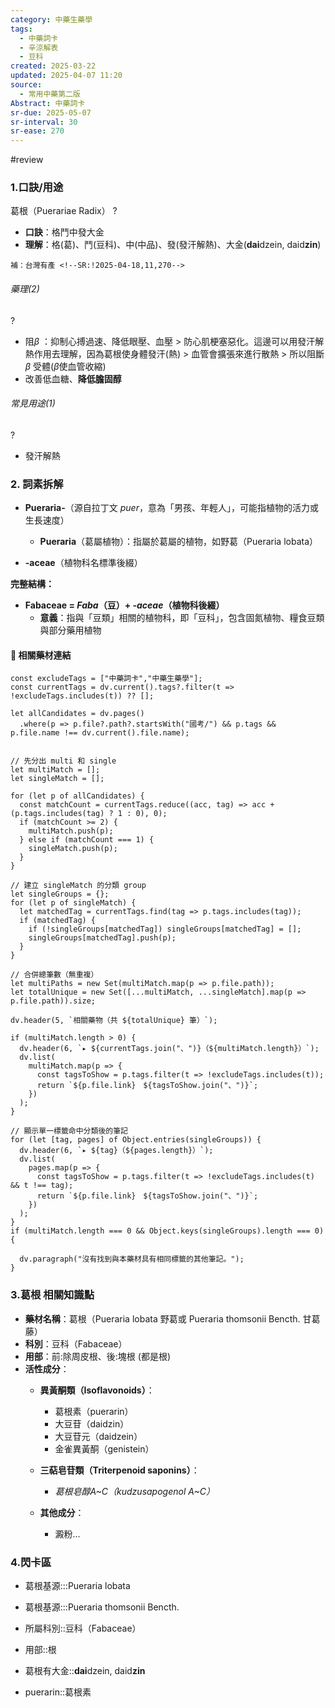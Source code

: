 ```yaml
---
category: 中藥生藥學
tags:
  - 中藥詞卡
  - 辛涼解表
  - 豆科
created: 2025-03-22
updated: 2025-04-07 11:20
source:
  - 常用中藥第二版
Abstract: 中藥詞卡
sr-due: 2025-05-07
sr-interval: 30
sr-ease: 270
---
```

#review 
### 1.口訣/用途
葛根（Puerariae Radix）
?
- **口訣**：格鬥中發大金
- **理解**：格(葛)、鬥(豆科)、中(中品)、發(發汗解熱)、大金(**dai**dzein, daid**zin**)
> 
	補：台灣有產 <!--SR:!2025-04-18,11,270-->


###### 藥理(2)
?
- 阻$\beta$ ：抑制心搏過速、降低眼壓、血壓 > 防心肌梗塞惡化。這邊可以用發汗解熱作用去理解，因為葛根使身體發汗(熱) > 血管會擴張來進行散熱 > 所以阻斷$\beta$ 受體($\beta$使血管收縮)
- 改善低血糖、**降低膽固醇** <!--SR:!2025-04-18,11,270-->

###### 常見用途(1)
?
- 發汗解熱 <!--SR:!2025-04-09,2,250-->



### 2. 詞素拆解

- **Pueraria-**（源自拉丁文 *puer*，意為「男孩、年輕人」，可能指植物的活力或生長速度）
  - **Pueraria**（葛屬植物）：指屬於葛屬的植物，如野葛（Pueraria lobata）

- **-aceae**（植物科名標準後綴）

**完整結構：**

- **Fabaceae = *Faba*（豆）+ *-aceae*（植物科後綴）**
  - **意義**：指與「豆類」相關的植物科，即「豆科」，包含固氮植物、糧食豆類與部分藥用植物 



#### 📌 相關藥材連結


```dataviewjs
const excludeTags = ["中藥詞卡","中藥生藥學"];
const currentTags = dv.current().tags?.filter(t => !excludeTags.includes(t)) ?? [];

let allCandidates = dv.pages()
  .where(p => p.file?.path?.startsWith("國考/") && p.tags && p.file.name !== dv.current().file.name);


// 先分出 multi 和 single
let multiMatch = [];
let singleMatch = [];

for (let p of allCandidates) {
  const matchCount = currentTags.reduce((acc, tag) => acc + (p.tags.includes(tag) ? 1 : 0), 0);
  if (matchCount >= 2) {
    multiMatch.push(p);
  } else if (matchCount === 1) {
    singleMatch.push(p);
  }
}

// 建立 singleMatch 的分類 group
let singleGroups = {};
for (let p of singleMatch) {
  let matchedTag = currentTags.find(tag => p.tags.includes(tag));
  if (matchedTag) {
    if (!singleGroups[matchedTag]) singleGroups[matchedTag] = [];
    singleGroups[matchedTag].push(p);
  }
}

// 合併總筆數（無重複）
let multiPaths = new Set(multiMatch.map(p => p.file.path));
let totalUnique = new Set([...multiMatch, ...singleMatch].map(p => p.file.path)).size;

dv.header(5, `相關藥物（共 ${totalUnique} 筆）`);

if (multiMatch.length > 0) {
  dv.header(6, `▸ ${currentTags.join("、")}（${multiMatch.length}）`);
  dv.list(
    multiMatch.map(p => {
      const tagsToShow = p.tags.filter(t => !excludeTags.includes(t));
      return `${p.file.link}　${tagsToShow.join("、")}`;
    })
  );
}

// 顯示單一標籤命中分類後的筆記
for (let [tag, pages] of Object.entries(singleGroups)) {
  dv.header(6, `▸ ${tag}（${pages.length}）`);
  dv.list(
    pages.map(p => {
      const tagsToShow = p.tags.filter(t => !excludeTags.includes(t) && t !== tag);
      return `${p.file.link}　${tagsToShow.join("、")}`;
    })
  );
}
if (multiMatch.length === 0 && Object.keys(singleGroups).length === 0) {

  dv.paragraph("沒有找到與本藥材具有相同標籤的其他筆記。");
}

```








### 3.葛根 相關知識點

- **藥材名稱**：葛根（Pueraria lobata 野葛或 Pueraria thomsonii Bencth. 甘葛藤）
- **科別**：豆科（Fabaceae）
- **用部**：前:除周皮根、後:塊根 (都是根)
- **活性成分**：
  - **異黃酮類（Isoflavonoids）**：
    - 葛根素（puerarin）
    - 大豆苷（daidzin）
    - 大豆苷元（daidzein）
    - 金雀異黃酮（genistein）
 
  - **三萜皂苷類（Triterpenoid saponins）**：
    - *葛根皂醇A~C（kudzusapogenol A~C）*

  - **其他成分**：
    - 澱粉...



### 4.閃卡區
- 葛根基源:::Pueraria lobata <!--SR:!2025-04-10,3,250!2025-04-10,3,250-->
- 葛根基源:::Pueraria thomsonii Bencth. <!--SR:!2025-04-11,4,270!2025-04-11,4,270-->
- 所屬科別::豆科（Fabaceae） <!--SR:!2025-04-11,4,270-->
- 用部::根 <!--SR:!2025-04-11,4,270-->

- 葛根有大金::**dai**dzein, daid**zin** <!--SR:!2025-04-22,15,290-->

- puerarin::葛根素 <!--SR:!2025-04-09,2,250-->


